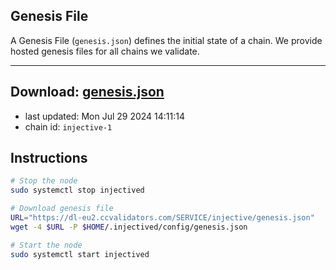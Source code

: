 ## Genesis File
A Genesis File (`genesis.json`) defines the initial state of a chain. We provide hosted genesis files for all chains we validate.

---
**Download: [genesis.json](https://dl-eu2.ccvalidators.com/SERVICE/injective/genesis.json)**
---

- last updated: Mon Jul 29 2024 14:11:14
- chain id: `injective-1`

## Instructions
```sh
# Stop the node
sudo systemctl stop injectived

# Download genesis file
URL="https://dl-eu2.ccvalidators.com/SERVICE/injective/genesis.json"
wget -4 $URL -P $HOME/.injectived/config/genesis.json

# Start the node
sudo systemctl start injectived
```
